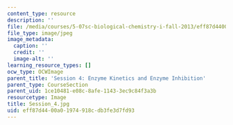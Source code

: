```yaml
---
content_type: resource
description: ''
file: /media/courses/5-07sc-biological-chemistry-i-fall-2013/eff87d4400a01974918cdb3fe3d7fd93_Session_4.jpg
file_type: image/jpeg
image_metadata:
  caption: ''
  credit: ''
  image-alt: ''
learning_resource_types: []
ocw_type: OCWImage
parent_title: 'Session 4: Enzyme Kinetics and Enzyme Inhibition'
parent_type: CourseSection
parent_uid: 1ce10481-e08c-8afe-1143-3ec9c84f3a3b
resourcetype: Image
title: Session_4.jpg
uid: eff87d44-00a0-1974-918c-db3fe3d7fd93
---
```


